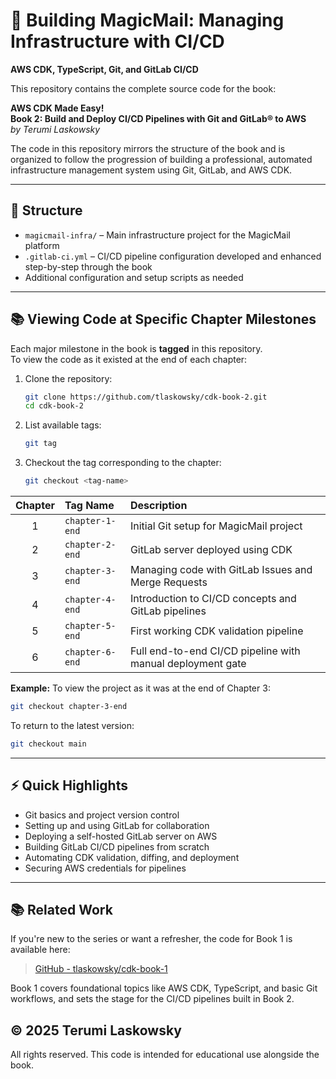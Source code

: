 # 📘 Building MagicMail: Managing Infrastructure with CI/CD  
**AWS CDK, TypeScript, Git, and GitLab CI/CD**

This repository contains the complete source code for the book:

**AWS CDK Made Easy!**  
**Book 2: Build and Deploy CI/CD Pipelines with Git and GitLab® to AWS**  
*by Terumi Laskowsky*

The code in this repository mirrors the structure of the book and is organized to follow the progression of building a professional, automated infrastructure management system using Git, GitLab, and AWS CDK.

---

## 📁 Structure

- `magicmail-infra/` – Main infrastructure project for the MagicMail platform
- `.gitlab-ci.yml` – CI/CD pipeline configuration developed and enhanced step-by-step through the book
- Additional configuration and setup scripts as needed

---

## 📚 Viewing Code at Specific Chapter Milestones

Each major milestone in the book is **tagged** in this repository.  
To view the code as it existed at the end of each chapter:

1. Clone the repository:
   ```bash
   git clone https://github.com/tlaskowsky/cdk-book-2.git
   cd cdk-book-2
   ```

2. List available tags:
   ```bash
   git tag
   ```

3. Checkout the tag corresponding to the chapter:
   ```bash
   git checkout <tag-name>
   ```

| Chapter | Tag Name            | Description                                        |
|:-------:|:--------------------|:--------------------------------------------------|
| 1       | `chapter-1-end`      | Initial Git setup for MagicMail project            |
| 2       | `chapter-2-end`      | GitLab server deployed using CDK                  |
| 3       | `chapter-3-end`      | Managing code with GitLab Issues and Merge Requests |
| 4       | `chapter-4-end`      | Introduction to CI/CD concepts and GitLab pipelines |
| 5       | `chapter-5-end`      | First working CDK validation pipeline             |
| 6       | `chapter-6-end`      | Full end-to-end CI/CD pipeline with manual deployment gate |

**Example:** To view the project as it was at the end of Chapter 3:
```bash
git checkout chapter-3-end
```

To return to the latest version:
```bash
git checkout main
```

---

## ⚡️ Quick Highlights

- Git basics and project version control
- Setting up and using GitLab for collaboration
- Deploying a self-hosted GitLab server on AWS
- Building GitLab CI/CD pipelines from scratch
- Automating CDK validation, diffing, and deployment
- Securing AWS credentials for pipelines

---

## 📚 Related Work

If you're new to the series or want a refresher, the code for Book 1 is available here:

> [GitHub - tlaskowsky/cdk-book-1](https://github.com/tlaskowsky/cdk-book-1)

Book 1 covers foundational topics like AWS CDK, TypeScript, and basic Git workflows, and sets the stage for the CI/CD pipelines built in Book 2.


## © 2025 Terumi Laskowsky

All rights reserved. This code is intended for educational use alongside the book.
